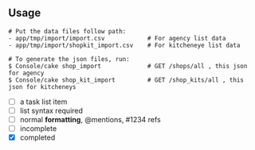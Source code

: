## Usage
```
# Put the data files follow path:
- app/tmp/import/import.csv            # For agency list data
- app/tmp/import/shopkit_import.csv    # For kitcheneye list data

# To generate the json files, run:
$ Console/cake shop_import             # GET /shops/all , this json for agency
$ Console/cake shop_kit_import         # GET /shop_kits/all , this json for kitcheneys
```
- [ ] a task list item
- [ ] list syntax required
- [ ] normal **formatting**, @mentions, #1234 refs
- [ ] incomplete
- [x] completed
